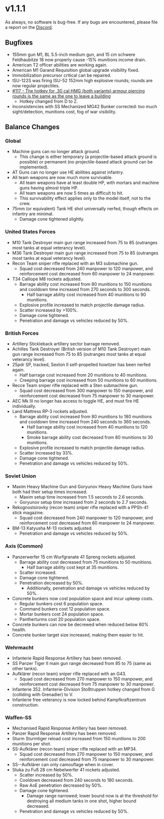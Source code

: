 # v1.1.1

As always, no software is bug-free. If any bugs are encountered, please file a report on the [Discord](https://discord.gg/6VeK5jhggB).

## Bugfixes

- 155mm gun M1, BL 5.5-inch medium gun, and 15 cm schwere Feldhaubitze 18 now properly cause -15% munitions income drain.
- American T2 officer abilities are working again.
- American M1 Garand Requisition global upgrade visibility fixed.
- Immobilization precursor critical can be repaired.
- ISU-122S was firing ISU-52 152mm high explosive rounds; rounds are now regular projectiles.
- [#117 - The hotkey for .30 cal HMG (both variants) armour piercing rounds is the same as the one to leave a building](https://github.com/Stoklomolvi/Spearhead-Public/issues/117)
  - Hotkey changed from D to Z.
- Inconsistencies with SS Mechanized MG42 Bunker corrected: too much sight/detection, munitions cost, fog of war visibility.

## Balance Changes

### Global

- Machine guns can no longer attack ground.
  - This change is either temporary (a projectile-based attack ground is possible) or permanent (no projectile-based attack ground can be implemented).
- AT Guns can no longer use HE abilities against infantry.
- All team weapons are now much more survivable.
  - All team weapons have at least double HP, with mortars and machine guns having almost triple HP.
  - All team weapons are now 5 times as difficult to hit.
  - This survivability effect applies only to the model itself, not to the crew.
- 75mm (or equivalent) Tank HE shot universally nerfed, though effects on infantry are minimal.
  - Damage cone tightened slightly.

### United States Forces

- M10 Tank Destroyer main gun range increased from 75 to 85 (outranges most tanks at equal veterancy level).
- M36 Tank Destroyer main gun range increased from 75 to 85 (outranges most tanks at equal veterancy level).
- Recon Team sniper rifle replaced with an M3 submachine gun.
  - Squad cost decreased from 240 manpower to 120 manpower, and reinforcement cost decreased from 60 manpower to 24 manpower.
- T34 Calliope M8 rockets adjusted.
  - Barrage ability cost increased from 80 munitions to 150 munitions and cooldown time increased from 270 seconds to 300 seconds.
    - Half barrage ability cost increased from 40 munitions to 90 munitions.
  - Explosive profile increased to match projectile damage radius.
  - Scatter increased by >100%.
  - Damage cone tightened.
  - Penetration and damage vs vehicles reduced by 50%.

### British Forces

- Artillery Stickleback artillery sector barrage removed.
- Achilles Tank Destroyer (British version of M10 Tank Destroyer) main gun range increased from 75 to 85 (outranges most tanks at equal veterancy level).
- 25pdr SP, tracked, Sexton II self-propelled howitzer has been nerfed again.
  - Half barrage cost increased from 20 munitions to 40 munitions.
  - Creeping barrage cost increased from 50 munitions to 60 munitions.
- Recce Team sniper rifle replaced with a Sten submachine gun.
  - Squad cost decreased from 300 manpower to 150 manpower, and reinforcement cost decreased from 75 manpower to 30 manpower.
- AEC Mk III no longer has access to toggle HE, and must fire HE individually.
- Land Mattress RP-3 rockets adjusted.
  - Barrage ability cost increased from 80 munitions to 180 munitions and cooldown time increased from 240 seconds to 360 seconds.
    - Half barrage ability cost increased from 40 munitions to 120 munitions.
    - Smoke barrage ability cost decreased from 80 munitions to 30 munitions.
  - Explosive profile increased to match projectile damage radius.
  - Scatter increased by 33%.
  - Damage cone tightened.
  - Penetration and damage vs vehicles reduced by 50%.

### Soviet Union

- Maxim Heavy Machine Gun and Goryunov Heavy Machine Guns have both had their setup times increased.
  - Maxim setup time increased from 1.5 seconds to 2.6 seconds.
  - Goryunov setup time increased from 2 seconds to 2.7 seconds.
- Rekognostsirovky (recon team) sniper rifle replaced with a PPSh-41 stick magazine.
  - Squad cost decreased from 240 manpower to 120 manpower, and reinforcement cost decreased from 60 manpower to 24 manpower.
- BM-13 Katyusha M-13 rockets adjusted.
  - Penetration and damage vs vehicles reduced by 50%.

### Axis (Common)

- Panzerwerfer 15 cm Wurfgranate 41 Spreng rockets adjusted.
  - Barrage ability cost decreased from 75 munitions to 50 munitions.
    - Half barrage ability cost kept at 35 munitions.
  - Scatter increased.
  - Damage cone tightened.
  - Penetration decreased by 50%.
    - Additionally, penetration and damage vs vehicles reduced by 50%.
- Concrete bunkers now cost population space and incur upkeep costs.
  - Regular bunkers cost 6 population space.
  - Command bunkers cost 12 population space.
  - Mortar bunkers cost 24 population space.
  - Pantherturms cost 20 population space.
- Concrete bunkers can now be decrewed when reduced below 60% health.
- Concrete bunker target size increased, making them easier to hit.

### Wehrmacht

- Infanterie Rapid Response Artillery has been removed.
- SS Panzer Tiger II main gun range decreased from 85 to 75 (same as other tanks).
- Aufklärer (recon team) sniper rifle replaced with an G43.
  - Squad cost decreased from 270 manpower to 150 manpower, and reinforcement cost decreased from 75 manpower to 30 manpower.
- Infanterie 352. Infanterie-Division Stoßtruppen hotkey changed from G (colliding with Grenadier) to V.
- Infanterie free veterancy is now locked behind Kampfkraftzentrum construction.

### Waffen-SS

- Mechanised Rapid Response Artillery has been removed.
- Panzer Rapid Response Artillery has been removed.
- Sturm Sturmtiger reload cost increased from 150 munitions to 200 munitions per shot.
- SS-Aufklärer (recon team) sniper rifle replaced with an MP34.
  - Squad cost decreased from 270 manpower to 150 manpower, and reinforcement cost decreased from 75 manpower to 30 manpower.
- SS--Aufklärer can only camouflage when in cover.
- Stuka zu Fuß 28 cm Nebelwerfer 41 rockets adjusted.
  - Scatter increased by 50%.
  - Cooldown decreased from 240 seconds to 180 seconds.
  - Raw AoE penetration decreased by 50%.
  - Damage cone tightened.
    - Damage range narrowed; lower bound now is at the threshold for destroying all medium tanks in one shot, higher bound decreased.
  - Penetration and damage vs vehicles reduced by 50%.
